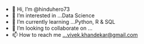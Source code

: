 - 👋 Hi, I’m @hinduhero73
- 👀 I’m interested in ...Data Science
- 🌱 I’m currently learning ...Python, R & SQL
- 💞️ I’m looking to collaborate on ...
- 📫 How to reach me ...vivek.khandekar@gmail.com

<!---
hinduhero73/hinduhero73 is a ✨ special ✨ repository because its `README.md` (this file) appears on your GitHub profile.
You can click the Preview link to take a look at your changes.
--->
